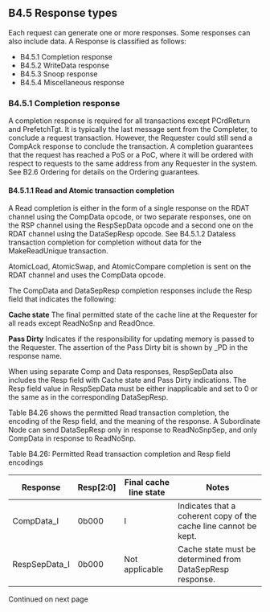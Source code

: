 ## B4.5 Response types

Each request can generate one or more responses. Some responses can also include data. A Response is classified as follows:

- B4.5.1 Completion response
- B4.5.2 WriteData response
- B4.5.3 Snoop response
- B4.5.4 Miscellaneous response

### B4.5.1 Completion response

A completion response is required for all transactions except PCrdReturn and PrefetchTgt. It is typically the last message sent from the Completer, to conclude a request transaction. However, the Requester could still send a CompAck response to conclude the transaction. A completion guarantees that the request has reached a PoS or a PoC, where it will be ordered with respect to requests to the same address from any Requester in the system. See B2.6 Ordering for details on the Ordering guarantees.

#### B4.5.1.1 Read and Atomic transaction completion

A Read completion is either in the form of a single response on the RDAT channel using the CompData opcode, or two separate responses, one on the RSP channel using the RespSepData opcode and a second one on the RDAT channel using the DataSepResp opcode. See B4.5.1.2 Dataless transaction completion for completion without data for the MakeReadUnique transaction.

AtomicLoad, AtomicSwap, and AtomicCompare completion is sent on the RDAT channel and uses the CompData opcode.

The CompData and DataSepResp completion responses include the Resp field that indicates the following:

**Cache state** The final permitted state of the cache line at the Requester for all reads except ReadNoSnp and ReadOnce.

**Pass Dirty** Indicates if the responsibility for updating memory is passed to the Requester. The assertion of the Pass Dirty bit is shown by \_PD in the response name.

When using separate Comp and Data responses, RespSepData also includes the Resp field with Cache state and Pass Dirty indications. The Resp field value in RespSepData must be either inapplicable and set to 0 or the same as in the corresponding DataSepResp.

Table B4.26 shows the permitted Read transaction completion, the encoding of the Resp field, and the meaning of the response. A Subordinate Node can send DataSepResp only in response to ReadNoSnpSep, and only CompData in response to ReadNoSnp.

Table B4.26: Permitted Read transaction completion and Resp field encodings

| Response       | Resp[2:0] | Final cache line state | Notes                                                            |
|----------------|-----------|------------------------|------------------------------------------------------------------|
| CompData\_I    | 0b000     | I                      | Indicates that a coherent copy of the cache line cannot be kept. |
| RespSepData\_I | 0b000     | Not applicable         | Cache state must be determined from DataSepResp response.        |

Continued on next page
